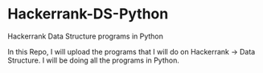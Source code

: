 # Hackerrank-DS-Python
Hackerrank Data Structure programs in Python

In this Repo, I will upload the programs that I will do on Hackerrank -> Data Structure.
I will be doing all the programs in Python.
